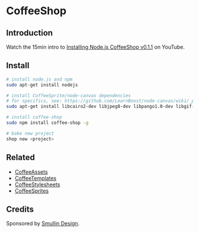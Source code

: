# CoffeeShop

## Introduction

Watch the 15min intro to [Installing Node.js CoffeeShop v0.1.1](http://youtu.be/sdVvesNOn6g) on YouTube.

## Install

```bash
# install node.js and npm
sudo apt-get install nodejs

# install CoffeeSprite/node-canvas dependencies
# for specifics, see: https://github.com/LearnBoost/node-canvas/wiki/_pages
sudo apt-get install libcairo2-dev libjpeg8-dev libpango1.0-dev libgif-dev build-essential g++ # ubuntu only

# install coffee-shop
sudo npm install coffee-shop -g

# bake new project
shop new <project>
```

## Related

* [CoffeeAssets](https://github.com/mikesmullin/coffee-assets)
* [CoffeeTemplates](https://github.com/mikesmullin/coffee-templates)
* [CoffeeStylesheets](https://github.com/mikesmullin/coffee-stylesheets)
* [CoffeeSprites](https://github.com/mikesmullin/coffee-sprites)

## Credits

Sponsored by [Smullin Design](http://www.smullindesign.com/).
